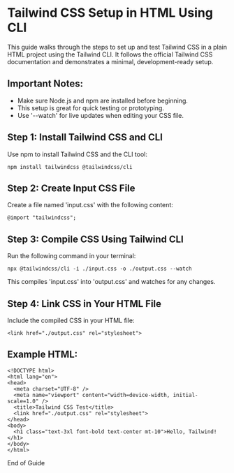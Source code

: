 # Tailwind CSS Setup in HTML Using CLI

This guide walks through the steps to set up and test Tailwind CSS in a plain HTML project using the Tailwind CLI.
It follows the official Tailwind CSS documentation and demonstrates a minimal, development-ready setup.

## Important Notes:

- Make sure Node.js and npm are installed before beginning.
- This setup is great for quick testing or prototyping.
- Use '--watch' for live updates when editing your CSS file.

## Step 1: Install Tailwind CSS and CLI

Use npm to install Tailwind CSS and the CLI tool:

    npm install tailwindcss @tailwindcss/cli

## Step 2: Create Input CSS File

Create a file named 'input.css' with the following content:

    @import "tailwindcss";

## Step 3: Compile CSS Using Tailwind CLI

Run the following command in your terminal:

    npx @tailwindcss/cli -i ./input.css -o ./output.css --watch

This compiles 'input.css' into 'output.css' and watches for any changes.

## Step 4: Link CSS in Your HTML File

Include the compiled CSS in your HTML file:

    <link href="./output.css" rel="stylesheet">

## Example HTML:

    <!DOCTYPE html>
    <html lang="en">
    <head>
      <meta charset="UTF-8" />
      <meta name="viewport" content="width=device-width, initial-scale=1.0" />
      <title>Tailwind CSS Test</title>
      <link href="./output.css" rel="stylesheet">
    </head>
    <body>
      <h1 class="text-3xl font-bold text-center mt-10">Hello, Tailwind!</h1>
    </body>
    </html>

End of Guide
